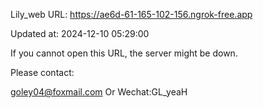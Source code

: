 Lily_web URL: https://ae6d-61-165-102-156.ngrok-free.app

Updated at: 2024-12-10 05:29:00

If you cannot open this URL, the server might be down.

Please contact: 

goley04@foxmail.com Or Wechat:GL_yeaH